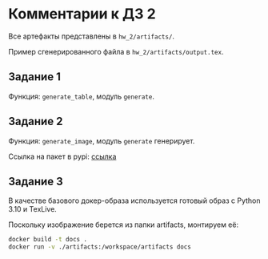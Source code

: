 # Комментарии к ДЗ 2 

Все артефакты представлены в `hw_2/artifacts/`.

Пример сгенерированного файла в `hw_2/artifacts/output.tex`.

## Задание 1

Функция: `generate_table`, модуль `generate`.

## Задание 2

Функция: `generate_image`, модуль `generate` генерирует. 

Ссылка на пакет в pypi: [ссылка](https://pypi.org/project/pa-latex/)

## Задание 3

В качестве базового докер-образа используется готовый образ с Python 3.10 и TexLive.

Поскольку изображение берется из папки artifacts, монтируем её:

```bash
docker build -t docs . 
docker run -v ./artifacts:/workspace/artifacts docs
```

